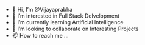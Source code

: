- 👋 Hi, I’m @Vijayaprabha
- 👀 I’m interested in Full Stack Delvelopment
- 🌱 I’m currently learning Artificial Intelligence  
- 💞️ I’m looking to collaborate on Interesting Projects
- 📫 How to reach me ...

<!---
Vijayaprabha
/Vijayaprabha is a ✨ special ✨ repository because its `README.md` (this file) appears on your GitHub profile.
You can click the Preview link to take a look at your changes.
--->
